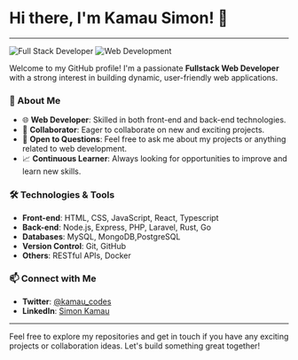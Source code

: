 # Hi there, I'm Kamau Simon! 👋

---

![Full Stack Developer](https://img.shields.io/badge/-Full%20Stack%20Developer-4A90E2?style=flat-square&logo=codeigniter&logoColor=white)
![Web Development](https://img.shields.io/badge/-Web%20Development-28A745?style=flat-square&logo=react&logoColor=white)

Welcome to my GitHub profile! I'm a passionate **Fullstack Web Developer** with a strong interest in building dynamic, user-friendly web applications.

### 🚀 About Me

- 🌐 **Web Developer**: Skilled in both front-end and back-end technologies.
- 🤝 **Collaborator**: Eager to collaborate on new and exciting projects.
- 💬 **Open to Questions**: Feel free to ask me about my projects or anything related to web development.
- 📈 **Continuous Learner**: Always looking for opportunities to improve and learn new skills.

### 🛠️ Technologies & Tools

- **Front-end**: HTML, CSS, JavaScript, React, Typescript
- **Back-end**: Node.js, Express, PHP, Laravel, Rust, Go
- **Databases**: MySQL, MongoDB,PostgreSQL
- **Version Control**: Git, GitHub
- **Others**: RESTful APIs, Docker

### 📫 Connect with Me

- **Twitter**: [@kamau_codes](https://twitter.com/kamau_codes)
- **LinkedIn**: [Simon Kamau](https://www.linkedin.com/in/simon-kamau-codes)

---

Feel free to explore my repositories and get in touch if you have any exciting projects or collaboration ideas. Let's build something great together!


